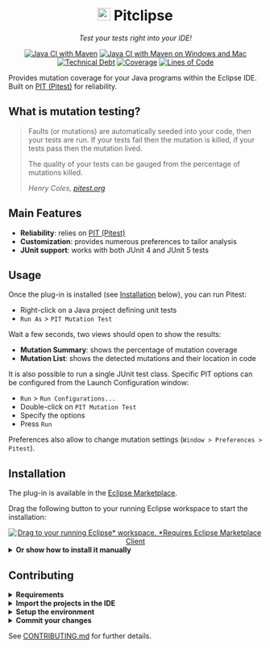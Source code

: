 <h1 align="center">
  <a name="logo" href="https://gemoc.org/ale-lang"><img src="https://pitest.org/images/pit-black-150x152.png" alt="ALE logo" width="25"/></a>
  Pitclipse
</h1>
<p align="center">
	<i>Test your tests right into your IDE!</i>
</p>

<div align="center">

[![Java CI with Maven](https://github.com/pitest/pitclipse/actions/workflows/maven.yml/badge.svg)](https://github.com/pitest/pitclipse/actions/workflows/maven.yml) [![Java CI with Maven on Windows and Mac](https://github.com/pitest/pitclipse/actions/workflows/windows-mac.yml/badge.svg)](https://github.com/pitest/pitclipse/actions/workflows/windows-mac.yml)
[![Technical Debt](https://sonarcloud.io/api/project_badges/measure?project=org.pitest%3Aorg.pitest.pitclipse&metric=sqale_index)](https://sonarcloud.io/dashboard?id=org.pitest%3Aorg.pitest.pitclipse) [![Coverage](https://sonarcloud.io/api/project_badges/measure?project=org.pitest%3Aorg.pitest.pitclipse&metric=coverage)](https://sonarcloud.io/dashboard?id=org.pitest%3Aorg.pitest.pitclipse) [![Lines of Code](https://sonarcloud.io/api/project_badges/measure?project=org.pitest%3Aorg.pitest.pitclipse&metric=ncloc)](https://sonarcloud.io/dashboard?id=org.pitest%3Aorg.pitest.pitclipse)

</div>

Provides mutation coverage for your Java programs within the Eclipse IDE. Built on [PIT (Pitest)](http://pitest.org) for reliability.

## What is mutation testing?

> Faults (or mutations) are automatically seeded into your code, then your tests are run. If your tests fail then the mutation is killed, if your tests pass then the mutation lived.
>
> The quality of your tests can be gauged from the percentage of mutations killed.
>
> *Henry Coles, [pitest.org](https://pitest.org)*

## Main Features

- **Reliability**: relies on [PIT (Pitest)](http://pitest.org)
- **Customization**: provides numerous preferences to tailor analysis
- **JUnit support**: works with both JUnit 4 and JUnit 5 tests

## Usage

Once the plug-in is installed (see [Installation](#Installation) below), you can run Pitest:
- Right-click on a Java project defining unit tests
- `Run As` > `PIT Mutation Test`

Wait a few seconds, two views should open to show the results:
- **Mutation Summary**: shows the percentage of mutation coverage
- **Mutation List**: shows the detected mutations and their location in code

It is also possible to run a single JUnit test class. Specific PIT options can be configured from the Launch Configuration window:
- `Run` > `Run Configurations...`
- Double-click on `PIT Mutation Test`
- Specify the options
- Press `Run`

Preferences also allow to change mutation settings (`Window > Preferences > Pitest`).

## Installation

The plug-in is available in the [Eclipse Marketplace](https://marketplace.eclipse.org/content/pitclipse).

Drag the following button to your running Eclipse workspace to start the installation:
<div align="center">
  <a href="http://marketplace.eclipse.org/marketplace-client-intro?mpc_install=1426461" class="drag" title="Drag to your running Eclipse* workspace. *Requires Eclipse Marketplace Client"><img typeof="foaf:Image" class="img-responsive" src="https://marketplace.eclipse.org/sites/all/themes/solstice/public/images/marketplace/btn-install.png" alt="Drag to your running Eclipse* workspace. *Requires Eclipse Marketplace Client" /></a>
</div>

<details>
  <summary><b>Or show how to install it manually</b></summary>

  1. Open Eclipse IDE
  2. Go to *Help > Install New Software...*
  3. Copy the update site’s URL in the *Work with* textbox (ATTENTION: the update site has changed on 5 May 2021, make sure you remove the previous one hosted on bintray):
     	- https://pitest.github.io/pitclipse-releases/
  4. Hit *Enter* and wait for the list to load
  5. Check everything
  6. Click *Next* then *Finish*
</details>

## Contributing

<details>
  <summary><b>Requirements</b></summary>

  - [Maven 3.6.3 or higher](https://maven.apache.org/download.cgi)
  - [Java 8 JDK](https://adoptopenjdk.net/upstream.html)
  - [Eclipse IDE for RCP](https://www.eclipse.org/downloads/packages/) (latest release)
</details>

<details>
  <summary><b>Import the projects in the IDE</b></summary>

  1. *File > Import... > Team > Team Project Set*
  2. Fill *URL* with "https://raw.githubusercontent.com/pitest/pitclipse/master/eclipse-project-set.psf"
  3. Click on *Finish*

  > Tip: use Working Sets for a better workspace organization:
  > - Open *Project Explorer*'s menu >  *Top Level Elements* > *Working Sets*
  > - Open *Project Explorer*'s menu >  *Select Working Sets* > Check "bundles", "features", "tests" and "releng"
</details>

<details>
  <summary><b>Setup the environment</b></summary>

  1. Open the `org.pitest.pitclipse.target/org.pitest.pitclipse.target.target` file
  2. Click on *Set as Target Platform*
  3. Wait for the dependencies to be loaded (may take a while)
</details>

<details>
  <summary><b>Commit your changes</b></summary>

  1. Make some changes
  2. Make sure tests still pass: `mvn clean verify`
  3. Submit a PR
</details>

See [CONTRIBUTING.md](CONTRIBUTING.md) for further details.
